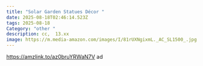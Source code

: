 ```yaml
---
title: "Solar Garden Statues Décor "
date: 2025-08-18T02:46:14.523Z
tags: 2025-08-18
Category: "other "
description: cc,  13.xx
image: https://m.media-amazon.com/images/I/81rUXNgixmL._AC_SL1500_.jpg
---
```

https://amzlink.to/az0bruYRWaN7V ad